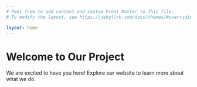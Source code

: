 ```yaml
---
# Feel free to add content and custom Front Matter to this file.
# To modify the layout, see https://jekyllrb.com/docs/themes/#overriding-theme-defaults

layout: home
---
```


# Welcome to Our Project

We are excited to have you here! Explore our website to learn more about what we do.
